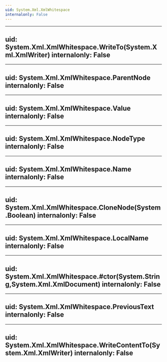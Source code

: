 ```yaml
---
uid: System.Xml.XmlWhitespace
internalonly: False
---
```


---
uid: System.Xml.XmlWhitespace.WriteTo(System.Xml.XmlWriter)
internalonly: False
---

---
uid: System.Xml.XmlWhitespace.ParentNode
internalonly: False
---

---
uid: System.Xml.XmlWhitespace.Value
internalonly: False
---

---
uid: System.Xml.XmlWhitespace.NodeType
internalonly: False
---

---
uid: System.Xml.XmlWhitespace.Name
internalonly: False
---

---
uid: System.Xml.XmlWhitespace.CloneNode(System.Boolean)
internalonly: False
---

---
uid: System.Xml.XmlWhitespace.LocalName
internalonly: False
---

---
uid: System.Xml.XmlWhitespace.#ctor(System.String,System.Xml.XmlDocument)
internalonly: False
---

---
uid: System.Xml.XmlWhitespace.PreviousText
internalonly: False
---

---
uid: System.Xml.XmlWhitespace.WriteContentTo(System.Xml.XmlWriter)
internalonly: False
---
